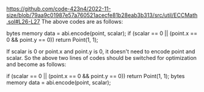https://github.com/code-423n4/2022-11-size/blob/79aa9c01987e57a760521acecfe81b28eab3b313/src/util/ECCMath.sol#L26-L27
The above codes are as follows:

bytes memory data = abi.encode(point, scalar);
if (scalar == 0 || (point.x == 0 && point.y == 0)) return Point(1, 1);

If scalar is 0 or point.x and point.y is 0, it doesn't need to encode point and scalar. So the above two lines of codes should be switched for optimization and become as follows:

if (scalar == 0 || (point.x == 0 && point.y == 0)) return Point(1, 1);
bytes memory data = abi.encode(point, scalar);
